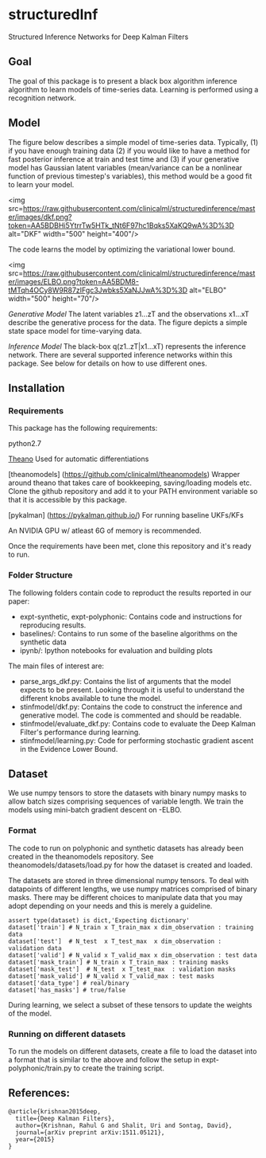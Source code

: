 # structuredInf
Structured Inference Networks for Deep Kalman Filters 

## Goal
The goal of this package is to present a black box algorithm inference algorithm to learn models of time-series data. 
Learning is performed using a recognition network.

## Model
The figure below describes a simple model of time-series data.
Typically, (1) if you have enough training data (2)
if you would like to have a method for fast posterior inference at train 
and test time and (3) if your generative model has Gaussian latent variables (mean/variance can be a nonlinear function of previous timestep's variables), this method would be a good fit
to learn your model. 

<img src=https://raw.githubusercontent.com/clinicalml/structuredinference/master/images/dkf.png?token=AA5BDBHi5YtrrTw5HTk_tNt6F97hc1Bqks5XaKQ9wA%3D%3D alt="DKF" width="500" height="400"/>

The code learns the model by optimizing the variational lower bound.

<img src=https://raw.githubusercontent.com/clinicalml/structuredinference/master/images/ELBO.png?token=AA5BDM8-tMTqh4OCy8W9R87zIFgc3Jwbks5XaNJJwA%3D%3D alt="ELBO" width="500" height="70"/>

*Generative Model* The latent variables z1...zT and the observations x1...xT describe the generative process for the data. The figure depicts a simple state space model for time-varying data. 

*Inference Model* The black-box q(z1..zT|x1...xT) represents the inference network. There are several supported inference networks within this package. See below for details on how to use different ones. 

## Installation

### Requirements
This package has the following requirements:

python2.7

[Theano](https://github.com/Theano/Theano)
Used for automatic differentiations

[theanomodels] (https://github.com/clinicalml/theanomodels) 
Wrapper around theano that takes care of bookkeeping, saving/loading models etc. Clone the github repository
and add it to your PATH environment variable so that it is accessible by this package. 

[pykalman] (https://pykalman.github.io/) 
For running baseline UKFs/KFs

An NVIDIA GPU w/ atleast 6G of memory is recommended.

Once the requirements have been met, clone this repository and it's ready to run. 

### Folder Structure
The following folders contain code to reproduct the results reported in our paper:
* expt-synthetic, expt-polyphonic: Contains code and instructions for reproducing results. 
* baselines/: Contains to run some of the baseline algorithms on the synthetic data
* ipynb/: Ipython notebooks for evaluation and building plots

The main files of interest are:
* parse_args_dkf.py: Contains the list of arguments that the model expects to be present. Looking through it is useful to understand the different knobs available to tune the model. 
* stinfmodel/dkf.py: Contains the code to construct the inference and generative model. The code is commented and should be readable.
* stinfmodel/evaluate_dkf.py: Contains code to evaluate the Deep Kalman Filter's performance during learning.
* stinfmodel/learning.py: Code for performing stochastic gradient ascent in the Evidence Lower Bound. 

## Dataset

We use numpy tensors to store the datasets with binary numpy masks to allow batch sizes comprising sequences of variable length. We train the models using mini-batch gradient descent on -ELBO. 

### Format 

The code to run on polyphonic and synthetic datasets has already been created in the theanomodels repository. See theanomodels/datasets/load.py for how the dataset is created and loaded. 

The datasets are stored in three dimensional numpy tensors. 
To deal with datapoints
of different lengths, we use numpy matrices comprised of binary masks. There may be different choices
to manipulate data that you may adopt depending on your needs and this is merely a guideline.

```
assert type(dataset) is dict,'Expecting dictionary'
dataset['train'] # N_train x T_train_max x dim_observation : training data
dataset['test']  # N_test  x T_test_max  x dim_observation : validation data
dataset['valid'] # N_valid x T_valid_max x dim_observation : test data
dataset['mask_train'] # N_train x T_train_max : training masks
dataset['mask_test']  # N_test  x T_test_max  : validation masks
dataset['mask_valid'] # N_valid x T_valid_max : test masks
dataset['data_type'] # real/binary
dataset['has_masks'] # true/false
```

During learning, we select a subset of these tensors to update the weights of the model.

### Running on different datasets
To run the models on different datasets, create a file to load the dataset into a format that is similar to the above and
follow the setup in expt-polyphonic/train.py to create the training script. 


## References: 
```
@article{krishnan2015deep,
  title={Deep Kalman Filters},
  author={Krishnan, Rahul G and Shalit, Uri and Sontag, David},
  journal={arXiv preprint arXiv:1511.05121},
  year={2015}
}
```
